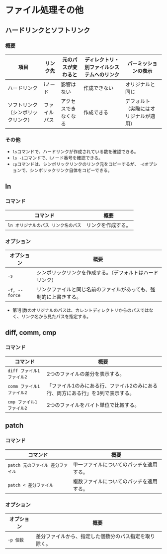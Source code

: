 # ファイル処理その他

## ハードリンクとソフトリンク

### 概要

|項目|リンク先|元のパスが変わると|ディレクトリ・別ファイルシステムへのリンク|パーミッションの表示|
|---|---|---|---|---|
|ハードリンク|iノード|影響はない|作成できない|オリジナルと同じ|
|ソフトリンク（シンボリックリンク）|ファイルパス|アクセスできなくなる|作成できる|デフォルト（実際にはオリジナルが適用）|

### その他

- `ls`コマンドで、ハードリンクが作成されている数を確認できる。
- `ls -i`コマンドで、iノード番号を確認できる。
- `cp`コマンドは、シンボリックリンクのリンク元をコピーするが、
  `-d`オプションで、シンボリックリンク自体をコピーできる。

## ln

### コマンド

|コマンド|概要|
|---|---|
|`ln オリジナルのパス リンク名のパス`|リンクを作成する。|

### オプション

| オプション    | 概要                                                         |
| ------------- | ------------------------------------------------------------ |
| `-s`          | シンボリックリンクを作成する。（デフォルトはハードリンク）   |
| `-f, --force` | リンクファイルと同じ名前のファイルがあっても、強制的に上書きする。 |

- 第1引数のオリジナルのパスは、カレントディレクトリからのパスではなく、リンク名から見たパスを指定する。

## diff, comm, cmp

### コマンド

| コマンド                   | 概要                                                         |
| -------------------------- | ------------------------------------------------------------ |
| `diff ファイル1 ファイル2` | 2つのファイルの差分を表示する。                              |
| `comm ファイル1 ファイル2` | 「ファイル1のみにある行、ファイル2のみにある行、両方にある行」を3列で表示する。 |
| `cmp ファイル1 ファイル2`  | 2つのファイルをバイト単位で比較する。                        |

## patch

### コマンド

| コマンド                          | 概要                                     |
| --------------------------------- | ---------------------------------------- |
| `patch 元のファイル 差分ファイル` | 単一ファイルについてのパッチを適用する。 |
| `patch < 差分ファイル`            | 複数ファイルについてのパッチを適用する。 |

### オプション

|オプション|概要|
|---|---|
|`-p 個数`|差分ファイルから、指定した個数分のパス指定を取り除く。|
